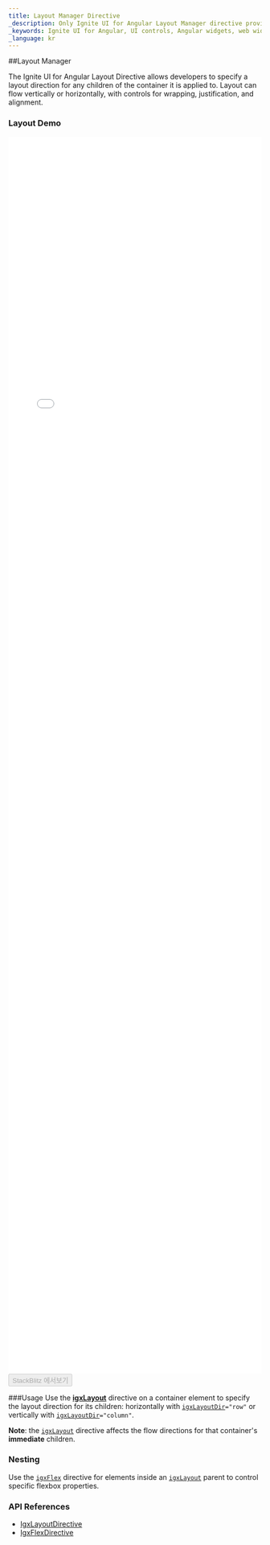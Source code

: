 ```yaml
---
title: Layout Manager Directive
_description: Only Ignite UI for Angular Layout Manager directive provides various styles of responsive and fluid user interfaces.
_keywords: Ignite UI for Angular, UI controls, Angular widgets, web widgets, UI widgets, Angular, Native Angular Components Suite, Native Angular Controls, Native Angular Components Library, Angular Layout Manager component, Angular Layout Manager controls
_language: kr
---
```


##Layout Manager
<p class="highlight">The Ignite UI for Angular Layout Directive allows developers to specify a layout direction for any children of the container it is applied to. Layout can flow vertically or horizontally, with controls for wrapping, justification, and alignment.</p>
<div class="divider"></div>

### Layout Demo
<div class="sample-container loading" style="height: 2460px">
    <iframe id="layout-sample-iframe" src='{environment:demosBaseUrl}/layouts/layout' width="100%" height="100%" seamless frameBorder="0" onload="onSampleIframeContentLoaded(this);"></iframe>
</div>
<div>
    <button data-localize="stackblitz" disabled class="stackblitz-btn" data-iframe-id="layout-sample-iframe" data-demos-base-url="{environment:demosBaseUrl}">StackBlitz 에서보기</button>
</div>
<div class="divider--half"></div>

###Usage
Use the [**igxLayout**]({environment:angularApiUrl}/classes/igxlayoutdirective.html) directive on a container element to specify the layout
direction for its children: horizontally with [`igxLayoutDir`]({environment:angularApiUrl}/classes/igxlayoutdirective.html#dir)`="row"` or vertically with
[`igxLayoutDir`]({environment:angularApiUrl}/classes/igxlayoutdirective.html#dir)`="column"`.

**Note**: the [`igxLayout`]({environment:angularApiUrl}/classes/igxlayoutdirective.html) directive affects the flow directions for that
container's **immediate** children.
<div class="divider--half"></div>

### Nesting
Use the [`igxFlex`]({environment:angularApiUrl}/classes/igxflexdirective.html) directive for elements inside an [`igxLayout`]({environment:angularApiUrl}/classes/igxlayoutdirective.html) parent to control specific flexbox properties.
<div class="divider--half"></div>


### API References
<div class="divider--half"></div>

* [IgxLayoutDirective]({environment:angularApiUrl}/classes/igxlayoutdirective.html)
* [IgxFlexDirective]({environment:angularApiUrl}/classes/igxflexdirective.html)
